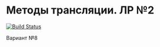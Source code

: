 # Методы трансляции. ЛР №2

[![Build Status](https://travis-ci.org/z8432k/feodorov-translation-lab2.svg?branch=master)](https://travis-ci.org/z8432k/feodorov-translation-lab2)

Вариант №8
